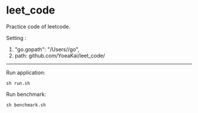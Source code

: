 # leet_code
Practice code of leetcode.

Setting :
1. "go.gopath": "/Users/<userName>/go",
2. path: github.com/YoeaKai/leet_code/

---

Run application:
```
sh run.sh
```
  
Run benchmark:
```
sh benchmark.sh
```
